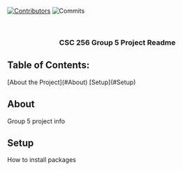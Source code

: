 



<!-- PROJECT SHIELDS -->
[![Contributors][contributors-shield]][contributors-url]
![Commits][commit-shield]






<br />
<div align="center">
    <h3 align="center">CSC 256 Group 5 Project Readme</h3>
</div>



<!-- TABLE OF CONTENTS -->

<h2>Table of Contents:</h2>
[About the Project](#About)
[Setup](#Setup)


<!-- ABOUT THE PROJECT -->
## About
Group 5 project info


## Setup
How to install packages



<!-- MARKDOWN LINKS & IMAGES  -->

[contributors-shield]: https://img.shields.io/github/contributors/mssalstrom/CSC256_Group5_TestRepo
[contributors-url]: https://github.com/mssalstrom/CSC256_Group5_TestRepo/graphs/contributors
[commit-shield]: https://img.shields.io/github/last-commit/mssalstrom/CSC256_Group5_TestRepo



